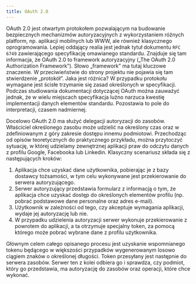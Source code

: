 ```yaml
---
title: OAuth 2.0
---
```

OAuth 2.0 jest otwartym protokołem pozwalającym na budowanie bezpiecznych mechanizmów autoryzacyjnych z wykorzystaniem różnych platform, np. aplikacji mobilnych lub WWW, ale również klasycznego oprogramowania. Lepiej oddający realia jest jednak tytuł dokumentu `RFC 6749` zawierającego specyfikację omawianego standardu. Znajduje się tam informacja, że OAuth 2.0 to framework autoryzacyjny („The OAuth 2.0 Authorization Framework”). Słowo „framework” ma tutaj kluczowe znaczenie. W przeciwieństwie do strony projektu nie pojawia się tam stwierdzenie „protokół”. 
Jaka jest różnica? W przypadku protokołu wymagane jest ścisłe trzymanie się zasad określonych w specyfikacji. Podczas studiowania dokumentacji dotyczącej OAuth można zauważyć jednak, że w wielu miejscach specyfikacja luźno narzuca kwestię implementacji danych elementów standardu. Pozostawia to pole do interpretacji, czasem nadmiernej.

Docelowo OAuth 2.0 ma służyć delegacji autoryzacji do zasobów. Właściciel określonego zasobu może udzielić na określony czas oraz w zdefiniowanym z góry zakresie dostępu innemu podmiotowi. Przechodząc od opisów teoretycznych do praktycznego przykładu, można przytoczyć sytuację, w której udzielamy zewnętrznej aplikacji praw do odczytu danych z profilu Google, Facebooka lub Linkedin. Klasyczny scenariusz składa się z następujących kroków:

1. Aplikacja chce uzyskać dane użytkownika, pobierając je z bazy dostawcy tożsamości, w tym celu wykonywane jest przekierowanie do serwera autoryzującego.
2. Serwer autoryzujący przedstawia formularz z informacją o tym, że aplikacja chce uzyskać dostęp do określonych elementów profilu (np. pobrać podstawowe dane personalne oraz adres e-mail).
3. Użytkownik w zależności od tego, czy akceptuje wymagania aplikacji, wydaje jej autoryzację lub nie.
4. W przypadku udzielenia autoryzacji serwer wykonuje przekierowanie z powrotem do aplikacji, a ta otrzymuje specjalny token, za pomocą którego może pobrać wybrane dane z profilu użytkownika.

Głównym celem całego opisanego procesu jest uzyskanie wspomnianego tokenu będącego w większości przypadków wygenerowanym losowo ciągiem znaków o określonej długości. Token przesyłany jest następnie do serwera zasobów. Serwer ten z kolei odbiera go i sprawdza, czy podmiot, który go przedstawia, ma autoryzację do zasobów oraz operacji, które chce wykonać.
